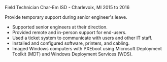 Field Technician
Char-Em ISD - Charlevoix, MI
2015 to 2016

Provide temporary support during senior engineer's leave.
 - Supported senior engineers at their direction.
 - Provided remote and in-person support for end-users.
 - Used a ticket system to communicate with users and other IT staff.
 - Installed and configured software, printers, and cabling.
 - Imaged Windows computers with PXEboot using Microsoft Deployment Toolkit (MDT) and Windows Deployment Services (WDS).
